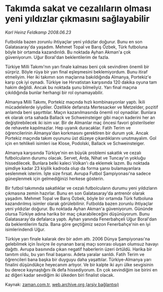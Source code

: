 # Takımda sakat ve cezalıların olması yeni yıldızlar çıkmasını sağlayabilir

*Karl Heinz Feldkamp 2008.06.23*

<tr><td class="metin" colspan="2" style="padding-top: 20px; padding-left: 5px; padding-right: 10px;">Futbolda bazen zorunlu ihtiyaçlar yeni yıldızlar doğurur. Bunu en son Galatasaray'da yaşadım. Mehmet Topal ve Barış Özbek, Türk futboluna böyle bir ortamda kazandırıldı. Bu noktada Ayhan Akman'a çok güveniyorum. Uğur Boral'dan beklentilerim de fazla.</td></tr><tr><td class="metin" colspan="2" style="padding-top: 20px; padding-left: 5px; padding-right: 10px;"><p>Türkiye Milli Takımı'nın yarı finale kalması beni çok sevindiren önemli bir sürpriz. Böyle rüya bir yarı final eşleşmesini beklemiyordum. Bunu itiraf etmeliyim. Her iki takımın son maçlarına bakıldığında Almanya, Portekiz'e karşı çok iyi oynadı. Türkiye ise Hırvatistan karşısında 120 dakika oyuna tam hakim değildi. Ancak bu noktada şunu bilmeliyiz. Yarı final maçına çıkıldığında bunlar herhangi bir rol oynamayabilir.
<p> Almanya Milli Takımı, Portekiz maçında hızlı kombinasyonlar yaptı. İkili mücadelelerde iyiydiler. Özellikle defansta Mertesacker ve Metzelder, pozitif anlamda beni şaşırttılar. Maçın kazanılmasında önemli rol oynadılar. Bunlara ek olarak orta sahada Ballack ve Schweinsteiger gibi maçın kaderini her an değiştirebilecek iki isim var. Bir de Almanlar maç öncesi favori gösterilseler de rehavete kapılmazlar. Hep uyanık duracaklar. Fatih Terim ve öğrencilerinin Almanya'dan korkmasını gerektiren bir durum yok. Ancak Portekiz maçında takım oyununu üst düzeye çıkardıklarını unutmayalım. Gol için en tehlikeli isimleri ise Klose, Podolski, Ballack ve Schweinsteiger. 
<p> Almanya karşısında Türkiye'nin en büyük problemi sakatlık ve cezalı futbolcuların durumu olacak. Servet, Arda, Nihat ve Tuncay'ın yokluğu hissedilecek. Bunlara belki kaleci Volkan'ı da eklemek lazım. Bu noktada şimdiye kadar 23 kişilik kadroda olup da forma şansı bulamayanlara seslenmek isterim. İşte size fırsat. Avrupa Futbol Şampiyonası'na sadece güneşlenmek için gelmediğinizi herkese gösterin.
<p> Bir futbol takımında sakatlıklar ve cezalı futbolcuların durumu yeni yıldızların çıkmasına zemin hazırlar. Bunu en son Galatasaray'da antrenör olarak yaşadım. Mehmet Topal ve Barış Özbek, böyle bir ortamda Türk futboluna kazandırılmış isimler olarak görülebilinir. Futbolda bazen zorunlu ihtiyaçlar yeni yıldızlar doğurur. Bu noktada Ayhan Akman'a güveniyorum. Gününde olursa Türkiye adına harika bir maç çıkarabileceğini düşünüyorum. Bunu Galatasaray'da defalarca yaptı. Ayhan yanında Fenerbahçeli Uğur Boral'dan da beklentilerim fazla. Bana göre geçtiğimiz sezon Fenerbahçe'nin en iyi isimlerindendi Uğur. 
<p> Türkiye yarı finale kalarak dev bir adım attı. 2006 Dünya Şampiyonası'na gelebilmek için İsviçre ile oynanan baraj maçı sonrası oluşan olumsuz havayı dağıttı. Avrupa basınında çıkan negatif haberlerin üzeri örtüldü. Harika bir tanıtım oldu, bu yarı final başarısı. Adeta yaralar sarıldı. Fatih Terim ve öğrencileri bana başka bir duyguyu daha yaşattılar. Türkiye-Almanya yarı finalini düşündükçe heyecanım artıyor. Ve bir kalpte iki ayrı ülke sevgisinin bu derece kaynaştığını ilk defa hissediyorum. En çok sevindiğim ise birini en az diğeri kadar sevdiğim iki ülkeden biri finalist olacak. <br/></p></p></p></p></p></td></tr>

Kaynak: [zaman.com.tr](http://zaman.com.tr/yazar.do?yazino=705568), [web.archive.org (arşiv bağlantısı)](http://web.archive.org/web/20080804122518/http://www.zaman.com.tr:80/yazar.do?yazino=705568)
